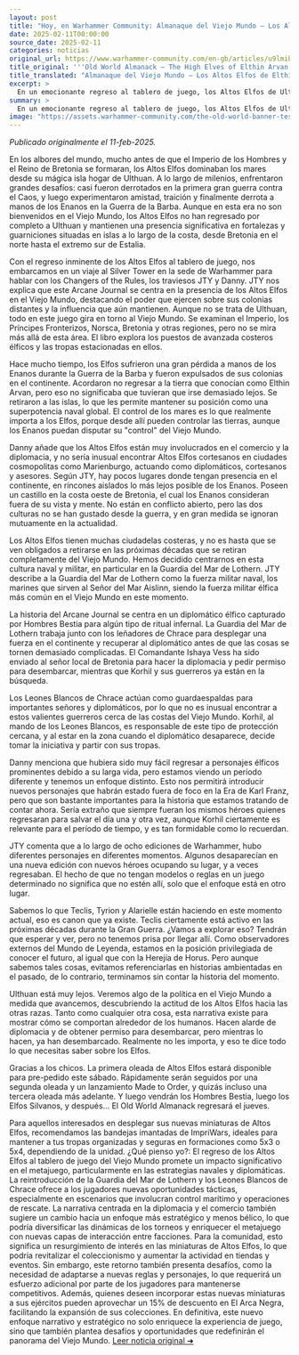 ```yaml
---
layout: post
title: "Hoy, en Warhammer Community: Almanaque del Viejo Mundo – Los Altos Elfos de Elthin Arvan - Comunidad Warhammer"
date: 2025-02-11T00:00:00
source_date: 2025-02-11
categories: noticias
original_url: https://www.warhammer-community.com/en-gb/articles/u9lmibri/old-world-almanack-the-high-elves-of-elthin-arvan/
title_original: '''Old World Almanack – The High Elves of Elthin Arvan - Warhammer Community'''
title_translated: "Almanaque del Viejo Mundo – Los Altos Elfos de Elthin Arvan - Comunidad Warhammer"
excerpt: >
  En un emocionante regreso al tablero de juego, los Altos Elfos de Ulthuan están listos para reclamar su influencia en el Viejo Mundo. Aunque alguna vez fueron derrotados por los Enanos en la Guerra de la Barba, su poder naval sigue siendo inquebrantable desde sus fortalezas costeras. Este nuevo Arcane Journal nos sumerge en la presencia élfica en el Viejo Mundo, explorando sus colonias y su papel en la diplomacia y el comercio. Con una narrativa centrada en el rescate de un diplomático élfico capturado, los valientes guerreros de la Guardia del Mar de Lothern y los Leones Blancos de Chrace se embarcan en una misión llena de intriga y acción. ¡Descubre cómo los Altos Elfos planean mantener su dominio sobre los mares y su influencia en las tierras que una vez llamaron hogar!
summary: >
  En un emocionante regreso al tablero de juego, los Altos Elfos de Ulthuan están listos para reclamar su influencia en el Viejo Mundo. Aunque alguna vez fueron derrotados por los Enanos en la Guerra de la Barba, su poder naval sigue siendo inquebrantable desde sus fortalezas costeras. Este nuevo Arcane Journal nos sumerge en la presencia élfica en el Viejo Mundo, explorando sus colonias y su papel en la diplomacia y el comercio. Con una narrativa centrada en el rescate de un diplomático élfico capturado, los valientes guerreros de la Guardia del Mar de Lothern y los Leones Blancos de Chrace se embarcan en una misión llena de intriga y acción. ¡Descubre cómo los Altos Elfos planean mantener su dominio sobre los mares y su influencia en las tierras que una vez llamaron hogar!
image: "https://assets.warhammer-community.com/the-old-world-banner-test.jpg"
---
```


*Publicado originalmente el 11-feb-2025.*

En los albores del mundo, mucho antes de que el Imperio de los Hombres y el Reino de Bretonia se formaran, los Altos Elfos dominaban los mares desde su mágica isla hogar de Ulthuan. A lo largo de milenios, enfrentaron grandes desafíos: casi fueron derrotados en la primera gran guerra contra el Caos, y luego experimentaron amistad, traición y finalmente derrota a manos de los Enanos en la Guerra de la Barba. Aunque en esta era no son bienvenidos en el Viejo Mundo, los Altos Elfos no han regresado por completo a Ulthuan y mantienen una presencia significativa en fortalezas y guarniciones situadas en islas a lo largo de la costa, desde Bretonia en el norte hasta el extremo sur de Estalia.

Con el regreso inminente de los Altos Elfos al tablero de juego, nos embarcamos en un viaje al Silver Tower en la sede de Warhammer para hablar con los Changers of the Rules, los traviesos JTY y Danny. JTY nos explica que este Arcane Journal se centra en la presencia de los Altos Elfos en el Viejo Mundo, destacando el poder que ejercen sobre sus colonias distantes y la influencia que aún mantienen. Aunque no se trata de Ulthuan, todo en este juego gira en torno al Viejo Mundo. Se examinan el Imperio, los Príncipes Fronterizos, Norsca, Bretonia y otras regiones, pero no se mira más allá de esta área. El libro explora los puestos de avanzada costeros élficos y las tropas estacionadas en ellos.

Hace mucho tiempo, los Elfos sufrieron una gran pérdida a manos de los Enanos durante la Guerra de la Barba y fueron expulsados de sus colonias en el continente. Acordaron no regresar a la tierra que conocían como Elthin Arvan, pero eso no significaba que tuvieran que irse demasiado lejos. Se retiraron a las islas, lo que les permite mantener su posición como una superpotencia naval global. El control de los mares es lo que realmente importa a los Elfos, porque desde allí pueden controlar las tierras, aunque los Enanos puedan disputar su "control" del Viejo Mundo.

Danny añade que los Altos Elfos están muy involucrados en el comercio y la diplomacia, y no sería inusual encontrar Altos Elfos cortesanos en ciudades cosmopolitas como Marienburgo, actuando como diplomáticos, cortesanos y asesores. Según JTY, hay pocos lugares donde tengan presencia en el continente, en rincones aislados lo más lejos posible de los Enanos. Poseen un castillo en la costa oeste de Bretonia, el cual los Enanos consideran fuera de su vista y mente. No están en conflicto abierto, pero las dos culturas no se han gustado desde la guerra, y en gran medida se ignoran mutuamente en la actualidad.

Los Altos Elfos tienen muchas ciudadelas costeras, y no es hasta que se ven obligados a retirarse en las próximas décadas que se retiran completamente del Viejo Mundo. Hemos decidido centrarnos en esta cultura naval y militar, en particular en la Guardia del Mar de Lothern. JTY describe a la Guardia del Mar de Lothern como la fuerza militar naval, los marines que sirven al Señor del Mar Aislinn, siendo la fuerza militar élfica más común en el Viejo Mundo en este momento.

La historia del Arcane Journal se centra en un diplomático élfico capturado por Hombres Bestia para algún tipo de ritual infernal. La Guardia del Mar de Lothern trabaja junto con los leñadores de Chrace para desplegar una fuerza en el continente y recuperar al diplomático antes de que las cosas se tornen demasiado complicadas. El Comandante Ishaya Vess ha sido enviado al señor local de Bretonia para hacer la diplomacia y pedir permiso para desembarcar, mientras que Korhil y sus guerreros ya están en la búsqueda.

Los Leones Blancos de Chrace actúan como guardaespaldas para importantes señores y diplomáticos, por lo que no es inusual encontrar a estos valientes guerreros cerca de las costas del Viejo Mundo. Korhil, al mando de los Leones Blancos, es responsable de este tipo de protección cercana, y al estar en la zona cuando el diplomático desaparece, decide tomar la iniciativa y partir con sus tropas.

Danny menciona que hubiera sido muy fácil regresar a personajes élficos prominentes debido a su larga vida, pero estamos viendo un período diferente y tenemos un enfoque distinto. Esto nos permitirá introducir nuevos personajes que habrán estado fuera de foco en la Era de Karl Franz, pero que son bastante importantes para la historia que estamos tratando de contar ahora. Sería extraño que siempre fueran los mismos héroes quienes regresaran para salvar el día una y otra vez, aunque Korhil ciertamente es relevante para el período de tiempo, y es tan formidable como lo recuerdan.

JTY comenta que a lo largo de ocho ediciones de Warhammer, hubo diferentes personajes en diferentes momentos. Algunos desaparecían en una nueva edición con nuevos héroes ocupando su lugar, y a veces regresaban. El hecho de que no tengan modelos o reglas en un juego determinado no significa que no estén allí, solo que el enfoque está en otro lugar.

Sabemos lo que Teclis, Tyrion y Alarielle están haciendo en este momento actual, eso es canon que ya existe. Teclis ciertamente está activo en las próximas décadas durante la Gran Guerra. ¿Vamos a explorar eso? Tendrán que esperar y ver, pero no tenemos prisa por llegar allí. Como observadores externos del Mundo de Leyenda, estamos en la posición privilegiada de conocer el futuro, al igual que con la Herejía de Horus. Pero aunque sabemos tales cosas, evitamos referenciarlas en historias ambientadas en el pasado, de lo contrario, terminamos sin contar la historia del momento.

Ulthuan está muy lejos. Veremos algo de la política en el Viejo Mundo a medida que avancemos, descubriendo la actitud de los Altos Elfos hacia las otras razas. Tanto como cualquier otra cosa, esta narrativa existe para mostrar cómo se comportan alrededor de los humanos. Hacen alarde de diplomacia y de obtener permiso para desembarcar, pero mientras lo hacen, ya han desembarcado. Realmente no les importa, y eso te dice todo lo que necesitas saber sobre los Elfos.

Gracias a los chicos. La primera oleada de Altos Elfos estará disponible para pre-pedido este sábado. Rápidamente serán seguidos por una segunda oleada y un lanzamiento Made to Order, y quizás incluso una tercera oleada más adelante. Y luego vendrán los Hombres Bestia, luego los Elfos Silvanos, y después... El Old World Almanack regresará el jueves.

Para aquellos interesados en desplegar sus nuevas miniaturas de Altos Elfos, recomendamos las bandejas imantadas de ImpriWars, ideales para mantener a tus tropas organizadas y seguras en formaciones como 5x3 o 5x4, dependiendo de la unidad.
¿Qué pienso yo?: El regreso de los Altos Elfos al tablero de juego del Viejo Mundo promete un impacto significativo en el metajuego, particularmente en las estrategias navales y diplomáticas. La reintroducción de la Guardia del Mar de Lothern y los Leones Blancos de Chrace ofrece a los jugadores nuevas oportunidades tácticas, especialmente en escenarios que involucran control marítimo y operaciones de rescate. La narrativa centrada en la diplomacia y el comercio también sugiere un cambio hacia un enfoque más estratégico y menos bélico, lo que podría diversificar las dinámicas de los torneos y enriquecer el metajuego con nuevas capas de interacción entre facciones. Para la comunidad, esto significa un resurgimiento de interés en las miniaturas de Altos Elfos, lo que podría revitalizar el coleccionismo y aumentar la actividad en tiendas y eventos. Sin embargo, este retorno también presenta desafíos, como la necesidad de adaptarse a nuevas reglas y personajes, lo que requerirá un esfuerzo adicional por parte de los jugadores para mantenerse competitivos. Además, quienes deseen incorporar estas nuevas miniaturas a sus ejércitos pueden aprovechar un 15% de descuento en El Arca Negra, facilitando la expansión de sus colecciones. En definitiva, este nuevo enfoque narrativo y estratégico no solo enriquece la experiencia de juego, sino que también plantea desafíos y oportunidades que redefinirán el panorama del Viejo Mundo.
[Leer noticia original ➜](https://www.warhammer-community.com/en-gb/articles/u9lmibri/old-world-almanack-the-high-elves-of-elthin-arvan/)
